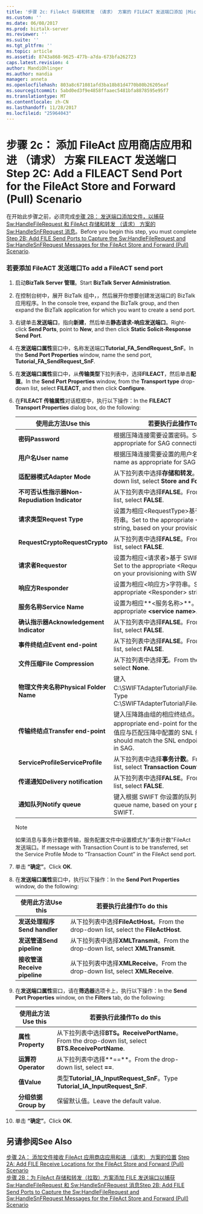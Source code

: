 ```yaml
---
title: '步骤 2c: FileAct 存储和转发 （请求） 方案的 FILEACT 发送端口添加 |Microsoft 文档'
ms.custom: ''
ms.date: 06/08/2017
ms.prod: biztalk-server
ms.reviewer: ''
ms.suite: ''
ms.tgt_pltfrm: ''
ms.topic: article
ms.assetid: 8743a868-9625-477b-a7da-673bfa262723
caps.latest.revision: 4
author: MandiOhlinger
ms.author: mandia
manager: anneta
ms.openlocfilehash: 803a8c671081afd3ba18b81d4770b80b26205eaf
ms.sourcegitcommit: 5abd0ed3f9e4858ffaaec5481bfa8878595e95f7
ms.translationtype: MT
ms.contentlocale: zh-CN
ms.lasthandoff: 11/28/2017
ms.locfileid: "25964043"
---
```

# <a name="step-2c-add-a-fileact-send-port-for-the-fileact-store-and-forward-pull-scenario"></a><span data-ttu-id="a6b6d-102">步骤 2c： 添加 FileAct 应用商店应用和进 （请求） 方案 FILEACT 发送端口</span><span class="sxs-lookup"><span data-stu-id="a6b6d-102">Step 2C: Add a FILEACT Send Port for the FileAct Store and Forward (Pull) Scenario</span></span>
<span data-ttu-id="a6b6d-103">在开始此步骤之前，必须完成[步骤 2B： 发送端口添加文件，以捕获 Sw:HandleFileRequest 和 FileAct 存储和转发 （请求） 方案的 Sw:HandleSnFRequest 消息](../../adapters-and-accelerators/fileact-interact/step-2b-add-file-send-ports--get-sw-handlefilerequest-and-sw-handlesnfrequest.md)。</span><span class="sxs-lookup"><span data-stu-id="a6b6d-103">Before you begin this step, you must complete [Step 2B: Add FILE Send Ports to Capture the Sw:HandleFileRequest and Sw:HandleSnFRequest Messages for the FileAct Store and Forward (Pull) Scenario](../../adapters-and-accelerators/fileact-interact/step-2b-add-file-send-ports--get-sw-handlefilerequest-and-sw-handlesnfrequest.md).</span></span>  
  
### <a name="to-add-a-fileact-send-port"></a><span data-ttu-id="a6b6d-104">若要添加 FileACT 发送端口</span><span class="sxs-lookup"><span data-stu-id="a6b6d-104">To add a FileACT send port</span></span>  
  
1.  <span data-ttu-id="a6b6d-105">启动**BizTalk Server 管理**。</span><span class="sxs-lookup"><span data-stu-id="a6b6d-105">Start **BizTalk Server Administration**.</span></span>  
  
2.  <span data-ttu-id="a6b6d-106">在控制台树中，展开 BizTalk 组中，，然后展开你想要创建发送端口的 BizTalk 应用程序。</span><span class="sxs-lookup"><span data-stu-id="a6b6d-106">In the console tree, expand the BizTalk group, and then expand the BizTalk application for which you want to create a send port.</span></span>  
  
3.  <span data-ttu-id="a6b6d-107">右键单击**发送端口**，指向**新建**，然后单击**静态请求-响应发送端口**。</span><span class="sxs-lookup"><span data-stu-id="a6b6d-107">Right-click **Send Ports**, point to **New**, and then click **Static Solicit-Response Send Port**.</span></span>  
  
4.  <span data-ttu-id="a6b6d-108">在**发送端口属性**窗口中，名称发送端口**Tutorial_FA_SendRequest_SnF**。</span><span class="sxs-lookup"><span data-stu-id="a6b6d-108">In the **Send Port Properties** window, name the send port, **Tutorial_FA_SendRequest_SnF**.</span></span>  
  
5.  <span data-ttu-id="a6b6d-109">在**发送端口属性**窗口中，从**传输类型**下拉列表中，选择**FILEACT**，然后单击**配置**。</span><span class="sxs-lookup"><span data-stu-id="a6b6d-109">In the **Send Port Properties** window, from the **Transport type** drop-down list, select **FILEACT**, and then click **Configure**.</span></span>  
  
6.  <span data-ttu-id="a6b6d-110">在**FILEACT 传输属性**对话框框中，执行以下操作：</span><span class="sxs-lookup"><span data-stu-id="a6b6d-110">In the **FILEACT Transport Properties** dialog box, do the following:</span></span>  
  
    |<span data-ttu-id="a6b6d-111">**使用此方法**</span><span class="sxs-lookup"><span data-stu-id="a6b6d-111">**Use this**</span></span>|<span data-ttu-id="a6b6d-112">**若要执行此操作**</span><span class="sxs-lookup"><span data-stu-id="a6b6d-112">**To do this**</span></span>|  
    |------------------|--------------------|  
    |<span data-ttu-id="a6b6d-113">**密码**</span><span class="sxs-lookup"><span data-stu-id="a6b6d-113">**Password**</span></span>|<span data-ttu-id="a6b6d-114">根据压降连接需要设置密码。</span><span class="sxs-lookup"><span data-stu-id="a6b6d-114">Set the password as appropriate for SAG connectivity.</span></span>|  
    |<span data-ttu-id="a6b6d-115">**用户名**</span><span class="sxs-lookup"><span data-stu-id="a6b6d-115">**User name**</span></span>|<span data-ttu-id="a6b6d-116">根据压降连接需要设置的用户名。</span><span class="sxs-lookup"><span data-stu-id="a6b6d-116">Set the user name as appropriate for SAG connectivity.</span></span>|  
    |<span data-ttu-id="a6b6d-117">**适配器模式**</span><span class="sxs-lookup"><span data-stu-id="a6b6d-117">**Adapter Mode**</span></span>|<span data-ttu-id="a6b6d-118">从下拉列表中选择**存储和转发**。</span><span class="sxs-lookup"><span data-stu-id="a6b6d-118">From the drop-down list, select **Store and Forward**.</span></span>|  
    |<span data-ttu-id="a6b6d-119">**不可否认性指示器**</span><span class="sxs-lookup"><span data-stu-id="a6b6d-119">**Non-Repudiation Indicator**</span></span>|<span data-ttu-id="a6b6d-120">从下拉列表中选择**FALSE**。</span><span class="sxs-lookup"><span data-stu-id="a6b6d-120">From the drop-down list, select **FALSE**.</span></span>|  
    |<span data-ttu-id="a6b6d-121">**请求类型**</span><span class="sxs-lookup"><span data-stu-id="a6b6d-121">**Request Type**</span></span>|<span data-ttu-id="a6b6d-122">设置为相应\<RequestType\>基于 SWIFT 你设置的字符串。</span><span class="sxs-lookup"><span data-stu-id="a6b6d-122">Set to the appropriate \<RequestType\> string, based on your provisioning with SWIFT.</span></span>|  
    |<span data-ttu-id="a6b6d-123">**RequestCrypto**</span><span class="sxs-lookup"><span data-stu-id="a6b6d-123">**RequestCrypto**</span></span>|<span data-ttu-id="a6b6d-124">从下拉列表中选择**FALSE**。</span><span class="sxs-lookup"><span data-stu-id="a6b6d-124">From the drop-down list, select **FALSE**.</span></span>|  
    |<span data-ttu-id="a6b6d-125">**请求者**</span><span class="sxs-lookup"><span data-stu-id="a6b6d-125">**Requestor**</span></span>|<span data-ttu-id="a6b6d-126">设置为相应\<请求者\>基于 SWIFT 你设置的字符串。</span><span class="sxs-lookup"><span data-stu-id="a6b6d-126">Set to the appropriate \<Requestor\> string, based on your provisioning with SWIFT.</span></span>|  
    |<span data-ttu-id="a6b6d-127">**响应方**</span><span class="sxs-lookup"><span data-stu-id="a6b6d-127">**Responder**</span></span>|<span data-ttu-id="a6b6d-128">设置为相应\<响应方\>字符串。</span><span class="sxs-lookup"><span data-stu-id="a6b6d-128">Set to the appropriate \<Responder\> string.</span></span>|  
    |<span data-ttu-id="a6b6d-129">**服务名称**</span><span class="sxs-lookup"><span data-stu-id="a6b6d-129">**Service Name**</span></span>|<span data-ttu-id="a6b6d-130">设置为相应**\<服务名称\>**。</span><span class="sxs-lookup"><span data-stu-id="a6b6d-130">Set to the appropriate **\<service name\>**.</span></span>|  
    |<span data-ttu-id="a6b6d-131">**确认指示器**</span><span class="sxs-lookup"><span data-stu-id="a6b6d-131">**Acknowledgement Indicator**</span></span>|<span data-ttu-id="a6b6d-132">从下拉列表中选择**FALSE**。</span><span class="sxs-lookup"><span data-stu-id="a6b6d-132">From the drop-down list, select **FALSE**.</span></span>|  
    |<span data-ttu-id="a6b6d-133">**事件终结点**</span><span class="sxs-lookup"><span data-stu-id="a6b6d-133">**Event end-point**</span></span>|<span data-ttu-id="a6b6d-134">从下拉列表中选择**FALSE**。</span><span class="sxs-lookup"><span data-stu-id="a6b6d-134">From the drop-down list, select **FALSE**.</span></span>|  
    |<span data-ttu-id="a6b6d-135">**文件压缩**</span><span class="sxs-lookup"><span data-stu-id="a6b6d-135">**File Compression**</span></span>|<span data-ttu-id="a6b6d-136">从下拉列表中选择**无**。</span><span class="sxs-lookup"><span data-stu-id="a6b6d-136">From the drop-down list, select **None**.</span></span>|  
    |<span data-ttu-id="a6b6d-137">**物理文件夹名称**</span><span class="sxs-lookup"><span data-stu-id="a6b6d-137">**Physical Folder Name**</span></span>|<span data-ttu-id="a6b6d-138">键入 C:\SWIFTAdapterTutorial\Fileact\ClientLocation。</span><span class="sxs-lookup"><span data-stu-id="a6b6d-138">Type C:\SWIFTAdapterTutorial\Fileact\ClientLocation.</span></span>|  
    |<span data-ttu-id="a6b6d-139">**传输终结点**</span><span class="sxs-lookup"><span data-stu-id="a6b6d-139">**Transfer end-point**</span></span>|<span data-ttu-id="a6b6d-140">键入压降路由组的相应终结点。</span><span class="sxs-lookup"><span data-stu-id="a6b6d-140">Type the appropriate end-point for the SAG routing set.</span></span> <span data-ttu-id="a6b6d-141">此值应与匹配压降中配置的 SNL 终结点。</span><span class="sxs-lookup"><span data-stu-id="a6b6d-141">This value should match the SNL endpoint you configured in SAG.</span></span>|  
    |<span data-ttu-id="a6b6d-142">**ServiceProfile**</span><span class="sxs-lookup"><span data-stu-id="a6b6d-142">**ServiceProfile**</span></span>|<span data-ttu-id="a6b6d-143">从下拉列表中选择**事务计数**。</span><span class="sxs-lookup"><span data-stu-id="a6b6d-143">From the drop-down list, select **Transaction Count**.</span></span>|  
    |<span data-ttu-id="a6b6d-144">**传递通知**</span><span class="sxs-lookup"><span data-stu-id="a6b6d-144">**Delivery notification**</span></span>|<span data-ttu-id="a6b6d-145">从下拉列表中选择**FALSE**。</span><span class="sxs-lookup"><span data-stu-id="a6b6d-145">From the drop-down list, select **FALSE**.</span></span>|  
    |<span data-ttu-id="a6b6d-146">**通知队列**</span><span class="sxs-lookup"><span data-stu-id="a6b6d-146">**Notify queue**</span></span>|<span data-ttu-id="a6b6d-147">键入根据 SWIFT 你设置的队列名称。</span><span class="sxs-lookup"><span data-stu-id="a6b6d-147">Type the queue name, based on your provisioning with SWIFT.</span></span>|  
  
    > [!NOTE]
    >  <span data-ttu-id="a6b6d-148">如果消息与事务计数要传输，服务配置文件中设置模式为"事务计数"FileAct 发送端口。</span><span class="sxs-lookup"><span data-stu-id="a6b6d-148">If message with Transaction Count is to be transferred, set the Service Profile Mode to “Transaction Count” in the FileAct send port.</span></span>  
  
7.  <span data-ttu-id="a6b6d-149">单击 **“确定”**。</span><span class="sxs-lookup"><span data-stu-id="a6b6d-149">Click **OK**.</span></span>  
  
8.  <span data-ttu-id="a6b6d-150">在**发送端口属性**窗口中，执行以下操作：</span><span class="sxs-lookup"><span data-stu-id="a6b6d-150">In the **Send Port Properties** window, do the following:</span></span>  
  
    |<span data-ttu-id="a6b6d-151">**使用此方法**</span><span class="sxs-lookup"><span data-stu-id="a6b6d-151">**Use this**</span></span>|<span data-ttu-id="a6b6d-152">**若要执行此操作**</span><span class="sxs-lookup"><span data-stu-id="a6b6d-152">**To do this**</span></span>|  
    |------------------|--------------------|  
    |<span data-ttu-id="a6b6d-153">**发送处理程序**</span><span class="sxs-lookup"><span data-stu-id="a6b6d-153">**Send handler**</span></span>|<span data-ttu-id="a6b6d-154">从下拉列表中选择**FileActHost**。</span><span class="sxs-lookup"><span data-stu-id="a6b6d-154">From the drop-down list, select the **FileActHost**.</span></span>|  
    |<span data-ttu-id="a6b6d-155">**发送管道**</span><span class="sxs-lookup"><span data-stu-id="a6b6d-155">**Send pipeline**</span></span>|<span data-ttu-id="a6b6d-156">从下拉列表中选择**XMLTransmit**。</span><span class="sxs-lookup"><span data-stu-id="a6b6d-156">From the drop-down list, select **XMLTransmit**.</span></span>|  
    |<span data-ttu-id="a6b6d-157">**接收管道**</span><span class="sxs-lookup"><span data-stu-id="a6b6d-157">**Receive pipeline**</span></span>|<span data-ttu-id="a6b6d-158">从下拉列表中选择**XMLReceive**。</span><span class="sxs-lookup"><span data-stu-id="a6b6d-158">From the drop-down list, select **XMLReceive**.</span></span>|  
  
9. <span data-ttu-id="a6b6d-159">在**发送端口属性**窗口，请在**筛选器**选项卡上，执行以下操作：</span><span class="sxs-lookup"><span data-stu-id="a6b6d-159">In the **Send Port Properties** window, on the **Filters** tab, do the following:</span></span>  
  
    |<span data-ttu-id="a6b6d-160">**使用此方法**</span><span class="sxs-lookup"><span data-stu-id="a6b6d-160">**Use this**</span></span>|<span data-ttu-id="a6b6d-161">**若要执行此操作**</span><span class="sxs-lookup"><span data-stu-id="a6b6d-161">**To do this**</span></span>|  
    |------------------|--------------------|  
    |<span data-ttu-id="a6b6d-162">**属性**</span><span class="sxs-lookup"><span data-stu-id="a6b6d-162">**Property**</span></span>|<span data-ttu-id="a6b6d-163">从下拉列表中选择**BTS。ReceivePortName**。</span><span class="sxs-lookup"><span data-stu-id="a6b6d-163">From the drop-down list, select **BTS.ReceivePortName**.</span></span>|  
    |<span data-ttu-id="a6b6d-164">**运算符**</span><span class="sxs-lookup"><span data-stu-id="a6b6d-164">**Operator**</span></span>|<span data-ttu-id="a6b6d-165">从下拉列表中选择**==**。</span><span class="sxs-lookup"><span data-stu-id="a6b6d-165">From the drop-down list, select **==**.</span></span>|  
    |<span data-ttu-id="a6b6d-166">**值**</span><span class="sxs-lookup"><span data-stu-id="a6b6d-166">**Value**</span></span>|<span data-ttu-id="a6b6d-167">类型**Tutorial_IA_InputRequest_SnF**。</span><span class="sxs-lookup"><span data-stu-id="a6b6d-167">Type **Tutorial_IA_InputRequest_SnF**.</span></span>|  
    |<span data-ttu-id="a6b6d-168">**分组依据**</span><span class="sxs-lookup"><span data-stu-id="a6b6d-168">**Group by**</span></span>|<span data-ttu-id="a6b6d-169">保留默认值。</span><span class="sxs-lookup"><span data-stu-id="a6b6d-169">Leave the default value.</span></span>|  
  
10. <span data-ttu-id="a6b6d-170">单击 **“确定”**。</span><span class="sxs-lookup"><span data-stu-id="a6b6d-170">Click **OK**.</span></span>  
  
## <a name="see-also"></a><span data-ttu-id="a6b6d-171">另请参阅</span><span class="sxs-lookup"><span data-stu-id="a6b6d-171">See Also</span></span>  
 <span data-ttu-id="a6b6d-172">[步骤 2A： 添加文件接收 FileAct 应用商店应用和进 （请求） 方案的位置](../../adapters-and-accelerators/fileact-interact/step-2a-add-file-receive-locations-for-fileact-store-and-forward-scenario.md) </span><span class="sxs-lookup"><span data-stu-id="a6b6d-172">[Step 2A: Add FILE Receive Locations for the FileAct Store and Forward (Pull) Scenario](../../adapters-and-accelerators/fileact-interact/step-2a-add-file-receive-locations-for-fileact-store-and-forward-scenario.md) </span></span>  
 [<span data-ttu-id="a6b6d-173">步骤 2B：为 FileAct 存储和转发（拉取）方案添加 FILE 发送端口以捕获 Sw:HandleFileRequest 和 Sw:HandleSnFRequest 消息</span><span class="sxs-lookup"><span data-stu-id="a6b6d-173">Step 2B: Add FILE Send Ports to Capture the Sw:HandleFileRequest and Sw:HandleSnFRequest Messages for the FileAct Store and Forward (Pull) Scenario</span></span>](../../adapters-and-accelerators/fileact-interact/step-2b-add-file-send-ports--get-sw-handlefilerequest-and-sw-handlesnfrequest.md)